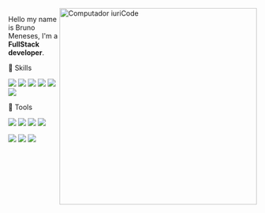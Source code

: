 <img src="https://raw.githubusercontent.com/MicaelliMedeiros/micaellimedeiros/master/image/computer-illustration.png" min-width="400px" max-width="400px" width="400px" align="right" alt="Computador iuriCode">

<p align="left"> 

Hello my name is Bruno Meneses, I'm a <strong>FullStack developer</strong>. 
</p>

<p align="left">
  🦄 Skills
</p>
<p align="left">
  <img src="https://icon-icons.com/icons2/2108/PNG/72/javascript_icon_130900.png"/>
  
  <img src="https://icon-icons.com/icons2/2107/PNG/72/file_type_typescript_official_icon_130107.png" />

  <img src="https://icon-icons.com/icons2/2415/PNG/72/nodejs_plain_logo_icon_146409.png"/>
  
  <img src="https://icon-icons.com/icons2/2415/PNG/72/react_original_logo_icon_146374.png"/>
  
  <img src="https://icon-icons.com/icons2/2667/PNG/72/folder_postgres_icon_161286.png"/>
  
  <img src="https://icon-icons.com/icons2/2415/PNG/72/mongodb_original_logo_icon_146424.png"/>
</p>  


<p align="left">
  💼 Tools
</p>

<p align="left">
  <img src="https://icon-icons.com/icons2/2107/PNG/72/file_type_vscode_icon_130084.png"/>
  
  <img src="https://icon-icons.com/icons2/2107/PNG/72/file_type_git_icon_130581.png"/>
  
  <img src="https://icon-icons.com/icons2/836/PNG/72/Trello_icon-icons.com_66775.png" />

  <img src="https://icon-icons.com/icons2/2429/PNG/72/figma_logo_icon_147289.png"/>
</p>  

<p align="left">
  <a href="https://www.instagram.com/brunomenesesdev/" alt="Instagram">
  <img src="https://img.shields.io/badge/-Instagram-DF0174?style=for-the-badge&logo=instagram&logoColor=white&link=https://www.instagram.com/iuricoding/"/></a>
  
  <a href="https://www.linkedin.com/in/bruno-meneses-4a96661a7" alt="Linkedin">
  <img src="https://img.shields.io/badge/-Linkedin-0e76a8?style=for-the-badge&logo=Linkedin&logoColor=white&link=https://www.linkedin.com/in/iuricode" /></a>

  <a href="https://www.facebook.com/o2brunomeneses/" alt="Facebook">
  <img src="https://img.shields.io/badge/-Facebook-3b5998?style=for-the-badge&logo=facebook&logoColor=white&link=https://www.facebook.com/exudojazz/"/></a>
</p>  
